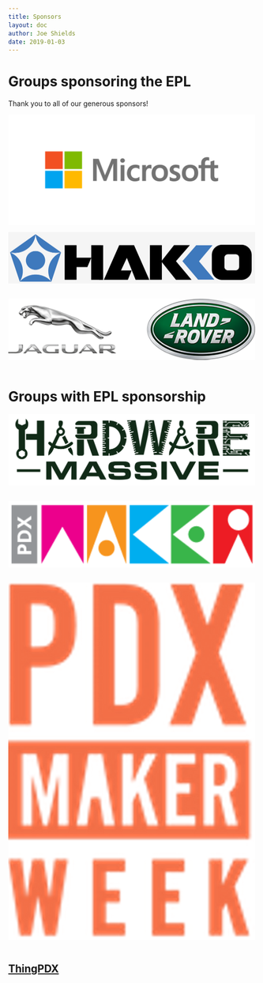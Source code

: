 ```yaml
---
title: Sponsors
layout: doc
author: Joe Shields
date: 2019-01-03
---
```


# Groups sponsoring the EPL
Thank you to all of our generous sponsors!

<a href="https://www.microsoft.com/en-us/"><img src="img/Microsoft-logo_rgb_gray.png" align="middle" width="500px" ></a>

<a href="http://www.hakko.com"><img src="img/hakkoLogo.jpg" align="middle" width="500px" ></a>
<br>
<br>

<a href="http://www.jaguarlandrover.com/gl/en/"><img src="img/jaguarLandroverLogo.png" align="middle" width="500px"></a>
<br>
<br>

# Groups with EPL sponsorship

<a href="http://www.hardwaremassive.com"><img src="img/hardwaremassive_header_logo.svg" align="middle" width="500px"></a>
<br>
<br>

<a href="http://www.pdxmakers.com"><img src="img/pdxmakerLogo.png" align="middle" width="500px" ></a>
<br>
<br>

<a href="http://www.pdxmakerweek.com"><img src="img/pdxMakerWeekLogo.png" align="middle" width="500px" ></a>
<br>
<br>


## [ThingPDX](http://www.meetup.com/ThingPDX/)  
